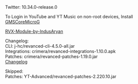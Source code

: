 Twitter: 10.34.0-release.0  

To Login in YouTube and YT Music on non-root devices, Install [GMSCoreMicroG](https://github.com/YT-Advanced/GmsCore/releases)  

[RVX-Module-by-IndusAryan](https://github.com/IndusAryan/RVX-Module)  

Changelog:  
CLI: j-hc/revanced-cli-4.5.0-all.jar  
Integrations: crimera/revanced-integrations-1.10.0.apk  
Patches: crimera/revanced-patches-1.19.0.jar  
[Changelog](https://github.com/crimera/piko/releases/tag/v1.19.0)  

Skipped:  
Patches: YT-Advanced/revanced-patches-2.220.10.jar    
